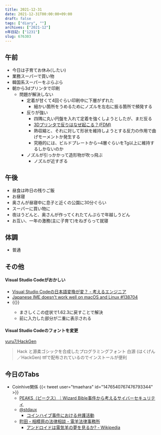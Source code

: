 ```yaml
---
title: 2021-12-31
date: 2021-12-31T00:00:00+09:00
draft: false
tags: ["diary", ""]
archives: ["2021-12"]
n年日記: ["1231"]
slug: 676303
---
```

## 午前
- 今日は子育てお休み(したい)
- 業務スーパーで買い物
- 韓国系スーパーをぶらぶら
- 朝から3dプリンタで印刷
  - 問題が解決しない
    - 定着が甘くて4回ぐらい印刷中に下層がずれた
      - 細かい箇所をうめるためにノズルを左右に振る箇所で頻発する
    - 反りが強い
      - 四隅に丸い円盤を入れて定着を強くしようとしたが、まだ反る
      - [3Dプリンタで反りはなぜ起こる？(FDM)](https://nature3d.net/explanation/fdm_warping.html)
      - 熱収縮と、それに対して形状を維持しようとする反力の作用で曲げモーメントか発生する
      - 究極的には、ビルドプレートから~4層ぐらいをTg以上に維持するしかないのか
    - ノズルが引っかかって造形物が吹っ飛ぶ
      - ノズルが近すぎる
## 午後
- 昼食は昨日の残りご飯
- お昼寝
- 奥さんが昼寝中に息子と近くの公園に30分ぐらい
- スーパーに買い物に
- 夜はうどんと、奥さんが作ってくれたてんぷらで年越しうどん
- お互い、一年の激務(主に子育て)をねぎらって就寝
## 体調
- 普通
## その他
#### Visual Studio Codeがおかしい
- [Visual Studio Codeの日本語変換が変？ - 考えるエンジニア](https://takacity.blog.fc2.com/blog-entry-391.html)  
- [Japanese IME doesn't work well on macOS and Linux #138704](https://github.com/microsoft/vscode/issues/138704)
- {{<flickr href= "193320954@N03/51789976603/in/dateposted/" thumbnail= "31337/51789976603_8456919cb0_z.jpg" title="入力がへん" width="640" height="230">}}
  - まさしくこの症状で1.62.3に戻すことで解決  
  - 前に入力した部分が二重に表示される
#### Visual Studio Codeのフォントを変更
[yuru7/HackGen](https://github.com/yuru7/HackGen)
> Hack と源柔ゴシックを合成したプログラミングフォント 白源 (はくげん／HackGen)
 ttfで配布されているのでインストールが便利
## 今日のTabs
- Coinhive関係
  {{< tweet user="tmaehara" id="1476540767476793344" >}}
  - [PEAKS（ピークス）｜Wizard Bible事件から考えるサイバーセキュリティ](https://peaks.cc/books/wizard_bible_security)
  - [@stdaux](https://twitter.com/stdaux)
    - [コインハイブ事件における弁護活動](https://docs.google.com/document/d/1d67ACvHNmhd-HY6osPFE82AMCQ2RqjpeZ-5Au_mHUhE)
  - [町田・相模原の法律相談 - 電羊法律事務所](https://elsh.jp/)
    - [アンドロイドは電気羊の夢を見るか? - Wikipedia](https://ja.wikipedia.org/wiki/%E3%82%A2%E3%83%B3%E3%83%89%E3%83%AD%E3%82%A4%E3%83%89%E3%81%AF%E9%9B%BB%E6%B0%97%E7%BE%8A%E3%81%AE%E5%A4%A2%E3%82%92%E8%A6%8B%E3%82%8B%E3%81%8B%3F)
